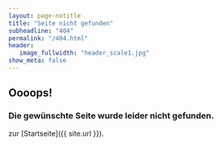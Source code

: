 ```yaml
---
layout: page-notitle
title: "Seite nicht gefunden"
subheadline: "404"
permalink: "/404.html"
header:
   image_fullwidth: "header_scale1.jpg"
show_meta: false
---
```

## Oooops!

### Die gewünschte Seite wurde leider nicht gefunden.
zur [Startseite]({{ site.url }}).  

